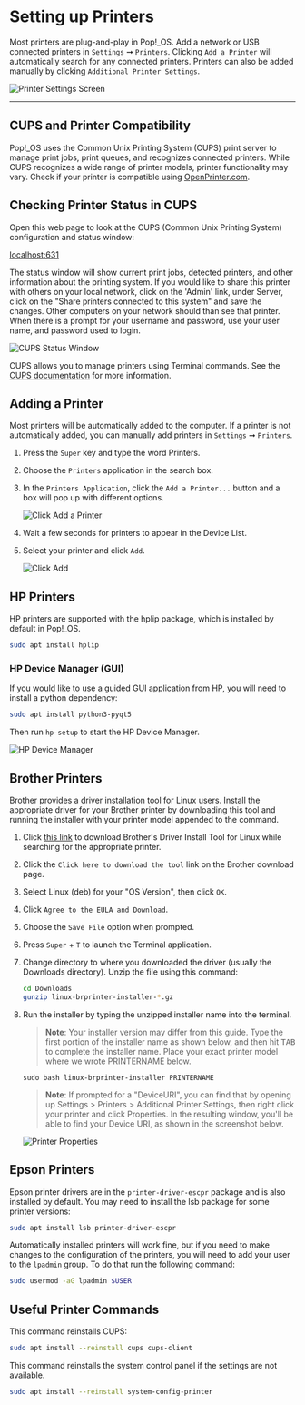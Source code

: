 # Setting up Printers

Most printers are plug-and-play in Pop!\_OS. Add a network or USB connected printers in `Settings` ➞ `Printers`. Clicking `Add a Printer` will automatically search for any connected printers. Printers can also be added manually by clicking `Additional Printer Settings`.

![Printer Settings Screen](/images/printers/printer-settings.png)

---

## CUPS and Printer Compatibility

Pop!\_OS uses the Common Unix Printing System (CUPS) print server to manage print jobs, print queues, and recognizes connected printers. While CUPS recognizes a wide range of printer models, printer functionality may vary. Check if your printer is compatible using [OpenPrinter.com](https://www.openprinting.org/printers).

## Checking Printer Status in CUPS

Open this web page to look at the CUPS (Common Unix Printing System) configuration and status window:

[localhost:631](http://localhost:631)

The status window will show current print jobs, detected printers, and other information about the printing system. If you would like to share this printer with others on your local network, click on the 'Admin' link, under Server, click on the "Share printers connected to this system" and save the changes. Other computers on your network should than see that printer. When there is a prompt for your username and password, use your user name, and password used to login.

![CUPS Status Window](/images/printers/cups-settings.png)

CUPS allows you to manage printers using Terminal commands. See the [CUPS documentation](https://www.cups.org/doc/admin.html) for more information.

## Adding a Printer

Most printers will be automatically added to the computer. If a printer is not automatically added, you can manually add printers in `Settings` ➞ `Printers`.

1. Press the `Super` key and type the word Printers.

2. Choose the `Printers` application in the search box.

3. In the `Printers Application`, click the `Add a Printer...` button and a box will pop up with different options.

    ![Click Add a Printer](/images/printers/add-a-printer.png)

4. Wait a few seconds for printers to appear in the Device List.

5. Select your printer and click `Add`.

    ![Click Add](/images/printers/click-add.png)

## HP Printers

HP printers are supported with the hplip package, which is installed by default in Pop!\_OS.

```bash
sudo apt install hplip
```

### HP Device Manager (GUI)

If you would like to use a guided GUI application from HP, you will need to install a python dependency:

```bash
sudo apt install python3-pyqt5
```

Then run `hp-setup` to start the HP Device Manager.

![HP Device Manager](/images/printers/hp-setup.png)

## Brother Printers

Brother provides a driver installation tool for Linux users. Install the appropriate driver for your Brother printer by downloading this tool and running the installer with your printer model appended to the command.

1. Click [this link](https://support.brother.com/g/b/productsearch.aspx?c=us&lang=en&content=dl) to download Brother's Driver Install Tool for Linux while searching for the appropriate printer.

2. Click the `Click here to download the tool` link on the Brother download page.

3. Select Linux (deb) for your "OS Version", then click `OK`.

4. Click `Agree to the EULA and Download`.

5. Choose the `Save File` option when prompted.

6. Press `Super` + `T` to launch the Terminal application.

7. Change directory to where you downloaded the driver (usually the Downloads directory). Unzip the file using this command:

    ```bash
    cd Downloads
    gunzip linux-brprinter-installer-*.gz
    ```

8. Run the installer by typing the unzipped installer name into the terminal.

    > **Note**: Your installer version may differ from this guide. Type the first portion of the installer name as shown below, and then hit <kbd>TAB</kbd> to complete the installer name. Place your exact printer model where we wrote PRINTERNAME below.

   ```
   sudo bash linux-brprinter-installer PRINTERNAME
   ```
  
    > **Note**: If prompted for a "DeviceURI", you can find that by opening up Settings > Printers > Additional Printer Settings, then right click your printer and click Properties. In the resulting window, you'll be able to find your Device URI, as shown in the screenshot below.

    ![Printer Properties](/images/printers/printer-properties.png)

## Epson Printers

Epson printer drivers are in the `printer-driver-escpr` package and is also installed by default. You may need to install the lsb package for some printer versions:

```bash
sudo apt install lsb printer-driver-escpr
```

Automatically installed printers will work fine, but if you need to make changes to the configuration of the printers, you will need to add your user to the `lpadmin` group. To do that run the following command:

```bash
sudo usermod -aG lpadmin $USER
```

## Useful Printer Commands

This command reinstalls CUPS:

```bash
sudo apt install --reinstall cups cups-client
```

This command reinstalls the system control panel if the settings are not available.

```bash
sudo apt install --reinstall system-config-printer
```
